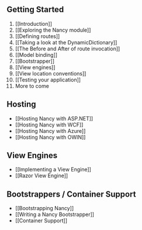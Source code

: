 ## Getting Started
1. [[Introduction]]
2. [[Exploring the Nancy module]]
3. [[Defining routes]]
4. [[Taking a look at the DynamicDictionary]]
5. [[The Before and After of route invocation]]
6. [[Model binding]]
7. [[Bootstrapper]]
8. [[View engines]]
9. [[View location conventions]]
10. [[Testing your application]]
11. More to come

## Hosting
* [[Hosting Nancy with ASP.NET]]
* [[Hosting Nancy with WCF]]
* [[Hosting Nancy with Azure]]
* [[Hosting Nancy with OWIN]]

## View Engines
* [[Implementing a View Engine]]
* [[Razor View Engine]]

## Bootstrappers / Container Support
* [[Bootstrapping Nancy]]
* [[Writing a Nancy Bootstrapper]]
* [[Container Support]]
